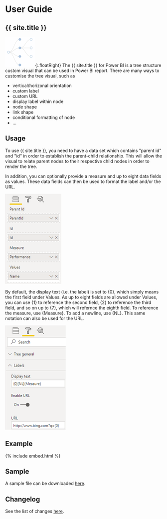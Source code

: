 # User Guide
## {{ site.title }}
![alt text](assets/logo.png "Logo"){:.floatRight}
The {{ site.title }} for Power BI is a tree structure custom visual that can be used in Power BI report. There are many ways to customise the tree visual, such as
* vertical/horizonal orientation
* custom label
* custom URL
* display label within node
* node shape
* link shape
* conditional formatting of node
* ...

## Usage 
To use {{ site.title }}, you need to have a data set which contains "parent id" and "id" in order to establish the parent-child relationship. This will allow the visual to relate parent nodes to their respective child nodes in order to render the tree.

In addition, you can optionally provide a measure and up to eight data fields as values. These data fields can then be used to format the label and/or the URL.

![alt text](assets/dataFields.png "Data Fields")

By default, the display text (i.e. the label) is set to {0}, which simply means the first field under Values. As up to eight fields are allowed under Values, you can use {1} to reference the second field, {2} to reference the third field, and so on up to {7}, which will refernce the eighth field. To reference the measure, use {Measure}. To add a newline, use {NL}. This same notation can also be used for the URL.

![alt text](assets/textFormat.png "Text Format")

## Example
{% include embed.html %}

## Sample
A sample file can be downloaded [here](sample/Tree.pbix). 

## Changelog
See the list of changes [here](ChangeLog).
